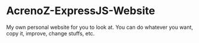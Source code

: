 # AcrenoZ-ExpressJS-Website
My own personal website for you to look at. You can do whatever you want, copy it, improve, change stuffs, etc.
